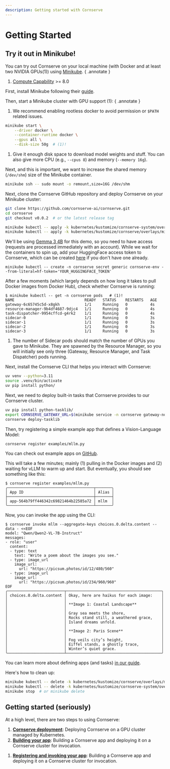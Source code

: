 ```yaml
---
description: Getting started with Cornserve
---
```


# Getting Started

## Try it out in Minikube!

You can try out Cornserve on your local machine (with Docker and at least two NVIDIA GPUs(1)) using [Minikube](https://minikube.sigs.k8s.io).
{ .annotate }

1. [Compute Capability](https://developer.nvidia.com/cuda-gpus) >= 8.0

First, install Minikube following their [guide](https://minikube.sigs.k8s.io/docs/start/).

Then, start a Minikube cluster with GPU support (1):
{ .annotate }

1. We recommend enabling rootless docker to avoid permission or `$PATH` related issues.

```bash
minikube start \
    --driver docker \
    --container-runtime docker \
    --gpus all \
    --disk-size 50g  # (1)!
```

1. Give it enough disk space to download model weights and stuff. You can also give more CPU (e.g., `--cpus 8`) and memory (`--memory 16g`).

Next, and this is important, we want to increase the shared memory (`/dev/shm`) size of the Minikube container.

```bash
minikube ssh -- sudo mount -o remount,size=16G /dev/shm
```

Next, clone the Cornserve GitHub repository and deploy Cornserve on your Minikube cluster:

```bash
git clone https://github.com/cornserve-ai/cornserve.git
cd cornserve
git checkout v0.0.2  # or the latest release tag

minikube kubectl -- apply -k kubernetes/kustomize/cornserve-system/overlays/minikube
minikube kubectl -- apply -k kubernetes/kustomize/cornserve/overlays/minikube
```

We'll be using [Gemma 3 4B](https://huggingface.co/google/gemma-3-4b-it) for this demo, so you need to have access (requests are processed immediately with an account).
While we wait for the containers to spin up, add your HuggingFace access token to Cornserve, which can be created [here](https://huggingface.co/settings/tokens) if you don't have one already.
```
minikube kubectl -- create -n cornserve secret generic cornserve-env --from-literal=hf-token='YOUR_HUGGINGFACE_TOKEN'
```

After a few moments (which largely depends on how long it takes to pull Docker images from Docker Hub), check whether Cornserve is running:

```console
$ minikube kubectl -- get -n cornserve pods   # (1)!
NAME                               READY   STATUS    RESTARTS   AGE
gateway-6c65745c5d-x8gkh           1/1     Running   0          4s
resource-manager-9b4df4687-9djc4   1/1     Running   0          4s
task-dispatcher-9954cffcd-g4rk2    1/1     Running   0          4s
sidecar-0                          1/1     Running   0          3s
sidecar-1                          1/1     Running   0          3s
sidecar-2                          1/1     Running   0          3s
sidecar-3                          1/1     Running   0          3s
```

1. The number of Sidecar pods should match the number of GPUs you gave to Minikube. They are spawned by the Resource Manager, so you will initially see only three (Gateway, Resource Manager, and Task Dispatcher) pods running.

Next, install the Cornserve CLI that helps you interact with Cornserve:

```bash
uv venv --python=3.11
source .venv/bin/activate
uv pip install python/
```

Next, we need to deploy built-in tasks that Cornserve provides to our Cornserve cluster.

```bash
uv pip install python-tasklib/
export CORNSERVE_GATEWAY_URL=$(minikube service -n cornserve gateway-node-port --url)
cornserve deploy-tasklib
```

Then, try registering a simple example app that defines a Vision-Language Model:

```bash
cornserve register examples/mllm.py
```

You can check out example apps on [GitHub](https://github.com/cornserve-ai/cornserve/tree/master/examples).

This will take a few minutes; mainly (1) pulling in the Docker images and (2) waiting for vLLM to warm up and start. But eventually, you should see something like this:

```console
$ cornserve register examples/mllm.py
╭──────────────────────────────────────┬───────╮
│ App ID                               │ Alias │
├──────────────────────────────────────┼───────┤
│ app-564b79ff446342c69821464b22585a72 │ mllm  │
╰──────────────────────────────────────┴───────╯
```

Now, you can invoke the app using the CLI:

```console
$ cornserve invoke mllm --aggregate-keys choices.0.delta.content --data - <<EOF
model: "Qwen/Qwen2-VL-7B-Instruct"
messages:
- role: "user"
  content:
  - type: text
    text: "Write a poem about the images you see."
  - type: image_url
    image_url:
      url: "https://picsum.photos/id/12/480/560"
  - type: image_url
    image_url:
      url: "https://picsum.photos/id/234/960/960"
EOF
╭─────────────────────────┬──────────────────────────────────────────╮
│ choices.0.delta.content │ Okay, here are haikus for each image:    │
│                         │                                          │
│                         │ **Image 1: Coastal Landscape**           │
│                         │                                          │
│                         │ Gray sea meets the shore,                │
│                         │ Rocks stand still, a weathered grace,    │
│                         │ Island dreams unfold.                    │
│                         │                                          │
│                         │ **Image 2: Paris Scene**                 │
│                         │                                          │
│                         │ Fog veils city’s height,                 │
│                         │ Eiffel stands, a ghostly trace,          │
│                         │ Winter’s quiet grace.                    │
╰─────────────────────────┴──────────────────────────────────────────╯
```

You can learn more about defining apps (and tasks) [in our guide](building_apps.md).

Here's how to clean up:

```bash
minikube kubectl -- delete -k kubernetes/kustomize/cornserve/overlays/minikube
minikube kubectl -- delete -k kubernetes/kustomize/cornserve-system/overlays/minikube
minikube stop  # or minikube delete
```

## Getting started (seriously)

At a high level, there are two steps to using Cornserve:

1. [**Cornserve deployment**](cornserve.md): Deploying Cornserve on a GPU cluster managed by Kubernetes.
1. [**Building your app**](building_apps.md): Building a Cornserve app and deploying it on a Cornserve cluster for invocation.
<!-- 1. [**Interactively debugging your app with Jupyter notebook**](jupyter.ipynb): Building a Cornserve app and deploying it on a Cornserve cluster for invocation. -->
1. [**Registering and invoking your app**](registering_apps.md): Building a Cornserve app and deploying it on a Cornserve cluster for invocation.
